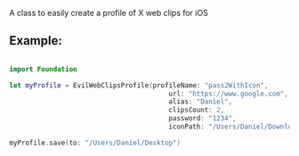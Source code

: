 A class to easily create a profile of X web clips for iOS

Example:
---

```swift

import Foundation

let myProfile = EvilWebClipsProfile(profileName: "pass2WithIcon",
										url: "https://www.google.com",
										alias: "Daniel",
										clipsCount: 2,
										password: "1234",
										iconPath: "/Users/Daniel/Downloads/Icons/1465621530_laptop.png")

myProfile.save(to: "/Users/Daniel/Desktop")

```
